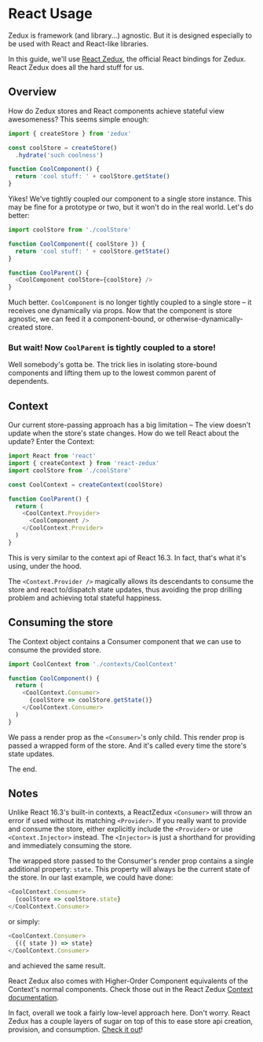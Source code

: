 # React Usage

Zedux is framework (and library...) agnostic. But it is designed especially to be used with React and React-like libraries.

In this guide, we'll use [React Zedux](https://github.com/bowheart/react-zedux), the official React bindings for Zedux. React Zedux does all the hard stuff for us.

## Overview

How do Zedux stores and React components achieve stateful view awesomeness? This seems simple enough:

```javascript
import { createStore } from 'zedux'

const coolStore = createStore()
  .hydrate('such coolness')

function CoolComponent() {
  return 'cool stuff: ' + coolStore.getState()
}
```

Yikes! We've tightly coupled our component to a single store instance. This may be fine for a prototype or two, but it won't do in the real world. Let's do better:

```javascript
import coolStore from './coolStore'

function CoolComponent({ coolStore }) {
  return 'cool stuff: ' + coolStore.getState()
}

function CoolParent() {
  <CoolComponent coolStore={coolStore} />
}
```

Much better. `CoolComponent` is no longer tightly coupled to a single store &ndash; it receives one dynamically via props. Now that the component is store agnostic, we can feed it a component-bound, or otherwise-dynamically-created store.

### But wait! Now `CoolParent` is tightly coupled to a store!

Well somebody's gotta be. The trick lies in isolating store-bound components and lifting them up to the lowest common parent of dependents.

## Context

Our current store-passing approach has a big limitation &ndash; The view doesn't update when the store's state changes. How do we tell React about the update? Enter the Context:

```javascript
import React from 'react'
import { createContext } from 'react-zedux'
import coolStore from './coolStore'

const CoolContext = createContext(coolStore)

function CoolParent() {
  return (
    <CoolContext.Provider>
      <CoolComponent />
    </CoolContext.Provider>
  )
}
```

This is very similar to the context api of React 16.3. In fact, that's what it's using, under the hood.

The `<Context.Provider />` magically allows its descendants to consume the store and react to/dispatch state updates, thus avoiding the prop drilling problem and achieving total stateful happiness.

## Consuming the store

The Context object contains a Consumer component that we can use to consume the provided store.

```javascript
import CoolContext from './contexts/CoolContext'

function CoolComponent() {
  return (
    <CoolContext.Consumer>
      {coolStore => coolStore.getState()}
    </CoolContext.Consumer>
  )
}
```

We pass a render prop as the `<Consumer>`'s only child. This render prop is passed a wrapped form of the store. And it's called every time the store's state updates.

The end.

## Notes

Unlike React 16.3's built-in contexts, a ReactZedux `<Consumer>` will throw an error if used without its matching `<Provider>`. If you really want to provide and consume the store, either explicitly include the `<Provider>` or use `<Context.Injector>` instead. The `<Injector>` is just a shorthand for providing and immediately consuming the store.

The wrapped store passed to the Consumer's render prop contains a single additional property: `state`. This property will always be the current state of the store. In our last example, we could have done:

```js
<CoolContext.Consumer>
  {coolStore => coolStore.state}
</CoolContext.Consumer>
```

or simply:

```js
<CoolContext.Consumer>
  {({ state }) => state}
</CoolContext.Consumer>
```

and achieved the same result.

React Zedux also comes with Higher-Order Component equivalents of the Context's normal components. Check those out in the React Zedux [Context documentation](https://bowheart.github.io/react-zedux/types/Context).

In fact, overall we took a fairly low-level approach here. Don't worry. React Zedux has a couple layers of sugar on top of this to ease store api creation, provision, and consumption. [Check it out](https://github.com/bowheart/react-zedux)!

